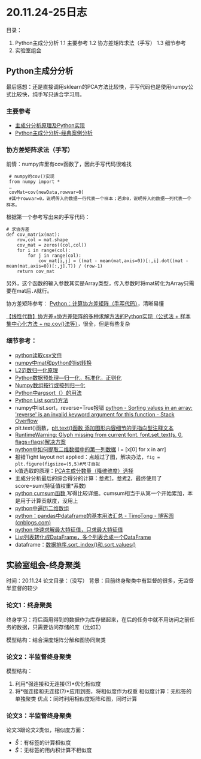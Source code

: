 # 20.11.24-25日志
目录：
 1.  Python主成分分析
 1.1  主要参考 
 1.2 协方差矩阵求法（手写）
 1.3 细节参考
 2. 实验室组会

## Python主成分分析
最后感想：还是直接调用sklearn的PCA方法比较快，手写代码也是使用numpy公式比较快，纯手写只适合学习用。

### 主要参考

 - [主成分分析原理及Python实现](https://blog.csdn.net/welcome_yu/article/details/109311456)
 - [Python主成分分析-经典案例分析](https://zhuanlan.zhihu.com/p/125728040)

 ### 协方差矩阵求法（手写）
 前情：numpy库里有cov函数了，因此手写代码很难找

     # numpy的cov()实现
     from numpy import *
     …
     covMat=cov(newData,rowvar=0) 
     #其中rowvar=0，说明传入的数据一行代表一个样本；若非0，说明传入的数据一列代表一个样本。


根据第一个参考写出来的手写代码：

    # 求协方差
    def cov_matrix(mat):
        row,col = mat.shape
        cov_mat = zeros((col,col))
        for i in range(col):
            for j in range(col):
                cov_mat[i,j] = ((mat - mean(mat,axis=0))[:,i].dot((mat - mean(mat,axis=0))[:,j].T)) / (row-1)
        return cov_mat
另外，这个函数的输入参数其实是Array类型，传入参数时将mat转化为Array只需要在mat后`.A`就行。

协方差矩阵参考：
[Python：计算协方差矩阵（手写代码）](https://blog.csdn.net/deniuhe/article/details/101559874)，清晰易懂

[【线性代数】协方差+协方差矩阵的多种求解方法的Python实现（公式法 + 样本集中心化方法 + np.cov()法等）](https://blog.csdn.net/u012421852/article/details/80487521)，很全，但是有些复杂

### 细节参考：

 - [python读取csv文件](https://www.cnblogs.com/liangxiyang/p/11272155.html) 
 -  [numpy中mat和python的list转换](https://blog.csdn.net/oppo62258801/article/details/77902498) 
  -   [L2范数归一化原理](https://blog.csdn.net/geekmanong/article/details/51344732)
 - [Python数据预处理—归一化，标准化，正则化](https://www.cnblogs.com/zhanglianbo/p/5690974.html)
 - [Numpy数组按行或按列归一化](https://blog.csdn.net/lyhope9/article/details/82778459)
 -  [Python中argsort（）的用法](https://blog.csdn.net/dz4543/article/details/80219115)
 -  [Python List sort()方法](https://www.runoob.com/python/att-list-sort.html)
 - numpy中list.sort，reverse=True报错 [python - Sorting values in an array:
   'reverse' is an invalid keyword argument for this function - Stack
   Overflow](https://stackoverflow.com/questions/45737546/sorting-values-in-an-array-reverse-is-an-invalid-keyword-argument-for-this-fu)
 - plt.text()函数，[plt.text()函数 添加图形内容细节的无指向型注释文本](https://tangxing.blog.csdn.net/article/details/108908688)
 - [RuntimeWarning: Glyph missing from current font. font.set_text(s, 0, flags=flags)解决方案](https://blog.csdn.net/weixin_43400774/article/details/106223921)
 - [python中如何提取二维数据中的第一列数据](https://zhidao.baidu.com/question/263922941210937085.html)
 l = [x[0] for x in arr]
 - 报错Tight layout not applied：点超过了图，解决办法，`fig = plt.figure(figsize=(5,5)#尺寸自拟`
 - k值选取的原理：[PCA主成分数量（降维维度）选择](https://blog.csdn.net/ybdesire/article/details/64546435)
 - 主成分分析最后的综合得分的计算：[参考1](https://bbs.pinggu.org/thread-822694-1-1.html)，[参考2](https://bbs.pinggu.org/thread-5327686-1-1.html)，最终使用了score=sum(特征值权重*系数)
 - [python cumsum函数](https://blog.csdn.net/banana1006034246/article/details/78841461),写得比较详细。cumsum相当于从第一个开始累加，本是用于计算贡献度，没用上
 - [python中遍历二维数组](https://blog.csdn.net/weixin_41696535/article/details/107086392)
 - [python：pandas中dataframe的基本用法汇总 - TimoTong - 博客园 (cnblogs.com)](https://www.cnblogs.com/timotong/p/9678490.html)
 - [python 快速求解最大特征值，只求最大特征值](https://blog.csdn.net/itnerd/article/details/109774318)
 - [List列表转化成DataFrame，多个列表合成一个DataFrame](https://blog.csdn.net/u011561613/article/details/100132547)
 - dataframe：[数据排序.sort_index()和.sort_values()](https://www.jianshu.com/p/f0ed06cd5003)
 

## 实验室组会-终身聚类
时间：20.11.24
论文目录：（没写）
背景：目前终身聚类中有监督的很多，无监督半监督的较少

### 论文1：终身聚类

终身学习：将后面用得到的数据作为库存储起来，在后的任务中就不用访问之前任务的数据，只需要访问存储的库（比如Σ）

模型结构：结合深度矩阵分解和图协同聚类

### 论文2：半监督终身聚类

模型结构：

 1. 利用*强连接和无连接(?)*优化相似度
 2. 将*强连接和无连接(?)*应用到图，将相似度作为权重
相似度计算：无标签的单独聚类
优点：同时利用相似度矩阵和图，同时计算

###  论文3：半监督终身聚类

论文3跟论文2类似，相似度方面：

 - $\bar{S}$：有标签的计算相似度
 - $\widehat{S}$：无标签的用内积计算不相似度




